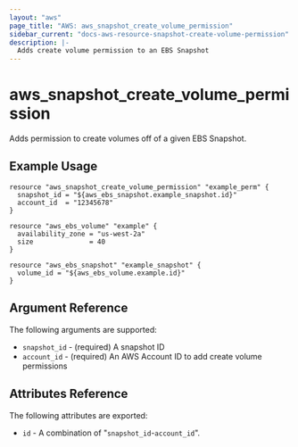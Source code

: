 ```yaml
---
layout: "aws"
page_title: "AWS: aws_snapshot_create_volume_permission"
sidebar_current: "docs-aws-resource-snapshot-create-volume-permission"
description: |-
  Adds create volume permission to an EBS Snapshot
---
```


# aws\_snapshot\_create\_volume\_permission

Adds permission to create volumes off of a given EBS Snapshot.

## Example Usage

```hcl
resource "aws_snapshot_create_volume_permission" "example_perm" {
  snapshot_id = "${aws_ebs_snapshot.example_snapshot.id}"
  account_id  = "12345678"
}

resource "aws_ebs_volume" "example" {
  availability_zone = "us-west-2a"
  size              = 40
}

resource "aws_ebs_snapshot" "example_snapshot" {
  volume_id = "${aws_ebs_volume.example.id}"
}
```

## Argument Reference

The following arguments are supported:

  * `snapshot_id` - (required) A snapshot ID
  * `account_id` - (required) An AWS Account ID to add create volume permissions

## Attributes Reference

The following attributes are exported:

  * `id` - A combination of "`snapshot_id`-`account_id`".
